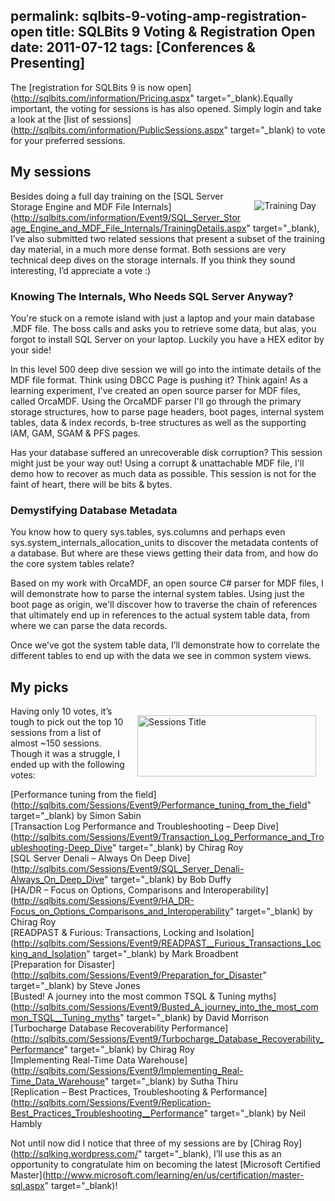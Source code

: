permalink: sqlbits-9-voting-amp-registration-open
title: SQLBits 9 Voting & Registration Open
date: 2011-07-12
tags: [Conferences & Presenting]
---
The [registration for SQLBits 9 is now open](http://sqlbits.com/information/Pricing.aspx" target="_blank).Equally important, the voting for sessions is has also opened. Simply login and take a look at the [list of sessions](http://sqlbits.com/information/PublicSessions.aspx" target="_blank) to vote for your preferred sessions.

## My sessions

<img style="margin: 15px; display: inline; float: right;" alt="Training Day" src="http://sqlbits.com/images/SQLBits/SQLBitsTrainingDay.png" align="right" />Besides doing a full day training on the [SQL Server Storage Engine and MDF File Internals](http://sqlbits.com/information/Event9/SQL_Server_Storage_Engine_and_MDF_File_Internals/TrainingDetails.aspx" target="_blank), I’ve also submitted two related sessions that present a subset of the training day material, in a much more dense format. Both sessions are very technical deep dives on the storage internals. If you think they sound interesting, I’d appreciate a vote :)

### Knowing The Internals, Who Needs SQL Server Anyway?

You're stuck on a remote island with just a laptop and your main database .MDF file. The boss calls and asks you to retrieve some data, but alas, you forgot to install SQL Server on your laptop. Luckily you have a HEX editor by your side!

In this level 500 deep dive session we will go into the intimate details of the MDF file format. Think using DBCC Page is pushing it? Think again! As a learning experiment, I've created an open source parser for MDF files, called OrcaMDF. Using the OrcaMDF parser I'll go through the primary storage structures, how to parse page headers, boot pages, internal system tables, data &amp; index records, b-tree structures as well as the supporting IAM, GAM, SGAM &amp; PFS pages.

Has your database suffered an unrecoverable disk corruption? This session might just be your way out! Using a corrupt &amp; unattachable MDF file, I'll demo how to recover as much data as possible. This session is not for the faint of heart, there will be bits &amp; bytes.

### Demystifying Database Metadata

You know how to query sys.tables, sys.columns and perhaps even sys.system_internals_allocation_units to discover the metadata contents of a database. But where are these views getting their data from, and how do the core system tables relate?

Based on my work with OrcaMDF, an open source C# parser for MDF files, I will demonstrate how to parse the internal system tables. Using just the boot page as origin, we'll discover how to traverse the chain of references that ultimately end up in references to the actual system table data, from where we can parse the data records.

Once we’ve got the system table data, I’ll demonstrate how to correlate the different tables to end up with the data we see in common system views.

## My picks

<img style="margin: 15px; display: inline; float: right;" alt="Sessions Title" src="http://sqlbits.com/images/headings/Sessions.png" width="286" height="98" align="right" />Having only 10 votes, it’s tough to pick out the top 10 sessions from a list of almost ~150 sessions. Though it was a struggle, I ended up with the following votes:

[Performance tuning from the field](http://sqlbits.com/Sessions/Event9/Performance_tuning_from_the_field" target="_blank) by Simon Sabin  
[Transaction Log Performance and Troubleshooting – Deep Dive](http://sqlbits.com/Sessions/Event9/Transaction_Log_Performance_and_Troubleshooting-Deep_Dive" target="_blank) by Chirag Roy  
[SQL Server Denali – Always On Deep Dive](http://sqlbits.com/Sessions/Event9/SQL_Server_Denali-Always_On_Deep_Dive" target="_blank) by Bob Duffy  
[HA/DR – Focus on Options, Comparisons and Interoperability](http://sqlbits.com/Sessions/Event9/HA_DR-Focus_on_Options_Comparisons_and_Interoperability" target="_blank) by Chirag Roy  
[READPAST &amp; Furious: Transactions, Locking and Isolation](http://sqlbits.com/Sessions/Event9/READPAST__Furious_Transactions_Locking_and_Isolation" target="_blank) by Mark Broadbent  
[Preparation for Disaster](http://sqlbits.com/Sessions/Event9/Preparation_for_Disaster" target="_blank) by Steve Jones  
[Busted! A journey into the most common TSQL &amp; Tuning myths](http://sqlbits.com/Sessions/Event9/Busted_A_journey_into_the_most_common_TSQL__Tuning_myths" target="_blank) by David Morrison  
[Turbocharge Database Recoverability Performance](http://sqlbits.com/Sessions/Event9/Turbocharge_Database_Recoverability_Performance" target="_blank) by Chirag Roy  
[Implementing Real-Time Data Warehouse](http://sqlbits.com/Sessions/Event9/Implementing_Real-Time_Data_Warehouse" target="_blank) by Sutha Thiru  
[Replication – Best Practices, Troubleshooting &amp; Performance](http://sqlbits.com/Sessions/Event9/Replication-Best_Practices_Troubleshooting__Performance" target="_blank) by Neil Hambly  

Not until now did I notice that three of my sessions are by [Chirag Roy](http://sqlking.wordpress.com/" target="_blank), I’ll use this as an opportunity to congratulate him on becoming the latest [Microsoft Certified Master](http://www.microsoft.com/learning/en/us/certification/master-sql.aspx" target="_blank)!
